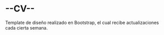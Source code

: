 # --CV--
Template de diseño realizado en Bootstrap, el cual recibe actualizaciones cada cierta semana.
